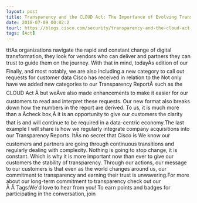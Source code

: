 ```yaml
---
layout: post
title: Transparency and the CLOUD Act: The Importance of Evolving Transparency Reports
date: 2018-07-09 00:02:2
tourl: https://blogs.cisco.com/security/transparency-and-the-cloud-act-the-importance-of-evolving-transparency-reports
tags: [Act]
---
```

tttAs organizations navigate the rapid and constant change of digital transformation, they look for vendors who can deliver and partners they can trust to guide them on the journey. With that in mind, todayÂs edition of our Finally, and most notably, we are also including a new category to call out requests for customer data Cisco has received in relation to the Not only have we added new categories to our Transparency ReportÂ such as the CLOUD Act Â but weÂve also made enhancements to make it easier for our customers to read and interpret these requests. Our new format also breaks down how the numbers in the report are derived. To us, it is much more than a Âcheck box,Â it is an opportunity to give our customers the clarity that is and will continue to be required in a data-centric economy.The last example I will share is how we regularly integrate company acquisitions into our Transparency Reports. ItÂs no secret that Cisco is We know our customers and partners are going through continuous transitions and regularly dealing with complexity. Nothing is going to stop change, it is constant. Which is why it is more important now than ever to give our customers the stability of transparency. Through our actions, our message to our customers is that even as the world changes around us, our commitment to transparency and earning their trust is unwavering.For more about our long-term commitment to transparency check out our Â Â Tags:We'd love to hear from you! To earn points and badges for participating in the conversation, join 